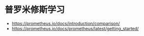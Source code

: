 # 普罗米修斯学习
* https://prometheus.io/docs/introduction/comparison/
* https://prometheus.io/docs/prometheus/latest/getting_started/
